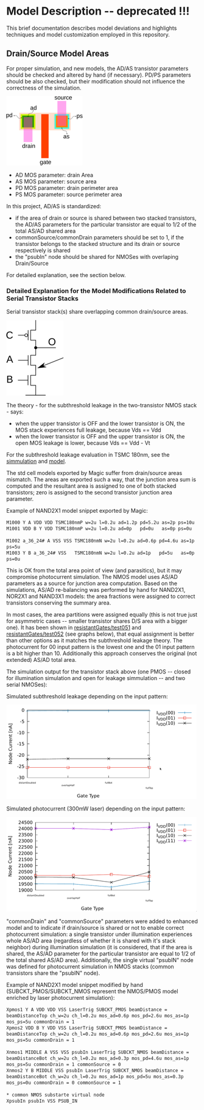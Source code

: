# Model Description -- deprecated !!!

This brief documentation describes model deviations and highlights techniques and model customization employed in this repository.

## Drain/Source Model Areas

For proper simulation, and new models, the AD/AS transistor parameters should be checked and altered by hand (if necessary). PD/PS parameters should be also checked, but their modification should not influence the correctness of the simulation.

![MOS areas](./img/MOS_areas.png)

  * AD MOS parameter: drain Area
  * AS MOS parameter: source area
  * PD MOS parameter: drain perimeter area
  * PS MOS parameter: source perimeter area

In this project, AD/AS is standardized:
  * if the area of drain or source is shared between two stacked transistors, the AD/AS parameters for the particular transistor are equal to 1/2 of the total AS/AD shared area
  * commonSource/commonDrain parameters should be set to 1, if the transistor belongs to the stacked structure and its drain or source respectively is shared
  * the "psubIn" node should be shared for NMOSes with overlaping Drain/Source
  
  For detailed explanation, see the section below.

### Detailed Explanation for the Model Modifications Related to Serial Transistor Stacks

Serial transistor stack(s) share overlapping common drain/source areas.

![Transistor stack](img/transistorStack.png)

The theory - for the subthreshold leakage in the two-transistor NMOS stack - says:
  * when the upper transistor is OFF and the lower transistor is ON, the MOS stack experiences full leakage, because Vds == Vdd
  * when the lower transistor is OFF and the upper transistor is ON, the open MOS leakage is lower, because Vds == Vdd  - Vt
  
For the subthreshold leakage evaluation in TSMC 180nm, see the [simmulation](../tests/test014_nmosSubthresholdLeakage.spice) and [model](../tests/test014_nmosSubthresholdLeakage.gnuplot).
  
The std cell models exported by Magic suffer from drain/source areas mismatch. The areas are exported such a way, that the junction area sum is computed and the resultant area is assigned to one of both stacked transistors; zero is assigned to the second transistor junction area parameter. 

Example of NAND2X1 model snippet exported by Magic:
```
M1000 Y A VDD VDD TSMC180nmP w=2u l=0.2u ad=1.2p pd=5.2u as=2p ps=10u
M1001 VDD B Y VDD TSMC180nmP w=2u l=0.2u ad=0p   pd=0u   as=0p ps=0u

M1002 a_36_24# A VSS VSS TSMC180nmN w=2u l=0.2u ad=0.6p pd=4.6u as=1p ps=5u
M1003 Y B a_36_24# VSS   TSMC180nmN w=2u l=0.2u ad=1p   pd=5u   as=0p ps=0u
```

This is OK from the total area point of view (and parasitics), but it may compromise photocurrent simulation. The NMOS model uses AS/AD parameters as a source for junction area computation. Based on the simulations, AS/AD re-balancing was performed by hand for NAND2X1, NOR2X1 and NAND3X1 models: the area fractions were assigned to correct transistors conserving the summary area. 

In most cases, the area partitions were assigned equally (this is not true just for asymmetric cases -- smaller transistor shares D/S area with a bigger one). It has been shown in [resistantGates/test051](../resistantGates/output/test051.pdf) and [resistantGates/test052](../resistantGates/output/test052.pdf) (see graphs below), that equal assignment is better than other options as it matches the subthreshold leakage theory. The photocurrent for 00 input pattern is the lowest one and the 01 input pattern is a bit higher than 10. Additionally this approach conserves the original (not extended) AS/AD total area.

The simulation output for the transistor stack above (one PMOS -- closed for illumination simulation and open for leakage simmulation -- and two serial NMOSes):

Simulated subthreshold leakage depending on the input pattern:

![Stack overlaps: leakage](img/stackOverlaps_leakage.png)

Simulated photocurrent (300mW laser) depending on the input pattern:

![Stack overlaps: illuminated](img/stackOverlaps_light.png)

"commonDrain" and "commonSource" parameters were added to enhanced model and to indicate if drain/source is shared or not to enable correct photocurrent simulation: a single transistor under illumination experiences whole AS/AD area (regardless of whether it is shared with it's stack neighbor) during illumination simulation (it is considered, that if the area is shared, the AS/AD parameter for the particular transistor are equal to 1/2 of the total shared AS/AD area). Additionally, the single virtual "psubIN" node was defined for photocurrent simulation in NMOS stacks (common transistors share the "psubIN" node).

Example of NAND2X1 model snippet modified by hand (SUBCKT_PMOS/SUBCKT_NMOS represent the NMOS/PMOS model enriched by laser photocurrent simulation):
```
Xpmos1 Y A VDD VDD VSS LaserTrig SUBCKT_PMOS beamDistance = beamDistanceTop ch_w=2u ch_l=0.2u mos_ad=0.6p mos_pd=2.6u mos_as=1p mos_ps=5u commonDrain = 1
Xpmos2 VDD B Y VDD VSS LaserTrig SUBCKT_PMOS beamDistance = beamDistanceTop ch_w=2u ch_l=0.2u mos_ad=0.6p mos_pd=2.6u mos_as=1p mos_ps=5u commonDrain = 1

Xnmos1 MIDDLE A VSS VSS psubIn LaserTrig SUBCKT_NMOS beamDistance = beamDistanceBot ch_w=2u ch_l=0.2u mos_ad=0.3p mos_pd=4.6u mos_as=1p mos_ps=5u commonDrain = 1 commonSource = 0
Xnmos2 Y B MIDDLE VSS psubIn LaserTrig SUBCKT_NMOS beamDistance = beamDistanceBot ch_w=2u ch_l=0.2u mos_ad=1p mos_pd=5u mos_as=0.3p mos_ps=0u commonDrain = 0 commonSource = 1

* common NMOS substarte virtual node
XpsubIn psubIn VSS PSUB_IN
```
